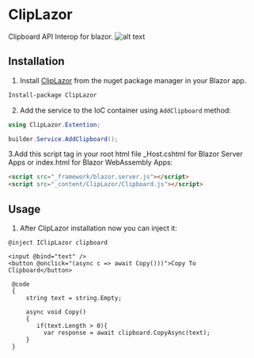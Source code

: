 # ClipLazor
Clipboard API Interop for blazor.
![alt text](https://github.com/p6laris/ClipLazor/blob/master/image.jpg?raw=true)

## Installation
1. Install [ClipLazor](https://www.nuget.org/packages/ClipLazor) from the nuget package manager in your Blazor app.

  ```sh
  Install-package ClipLazor
  ```
2. Add the service to the IoC container using `AddClipboard` method:

  ```C#
  using ClipLazor.Extention;

  builder.Service.AddClipboard();
  ```
3.Add this script tag in your root html file _Host.cshtml for Blazor Server Apps or index.html for Blazor WebAssembly Apps:
  ```html
  <script src="_framework/blazor.server.js"></script>
  <script src="_content/ClipLazor/Clipboard.js"></script>
  ```
  
## Usage
1. After ClipLazor installation now you can inject it:

  ```razor
  @inject IClipLazor clipboard
    
  <input @bind="text" />
  <button @onclick="(async c => await Copy()))">Copy To Clipboard</button>

   @code
   {
       string text = string.Empty;
       
       async void Copy()
       {
          if(text.Length > 0){
            var response = await clipboard.CopyAsync(text);
       }
   }
   
   ```
    
    
    
 
